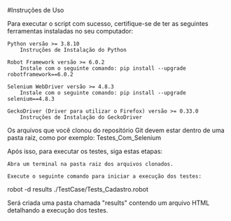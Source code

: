 #Instruções de Uso

Para executar o script com sucesso, certifique-se de ter as seguintes ferramentas instaladas no seu computador:

    Python versão >= 3.8.10
        Instruções de Instalação do Python

    Robot Framework versão >= 6.0.2
        Instale com o seguinte comando: pip install --upgrade robotframework==6.0.2

    Selenium WebDriver versão >= 4.8.3
        Instale com o seguinte comando: pip install --upgrade selenium==4.8.3

    GeckoDriver (Driver para utilizar o Firefox) versão >= 0.33.0
        Instruções de Instalação do GeckoDriver

Os arquivos que você clonou do repositório Git devem estar dentro de uma pasta raiz, como por exemplo: Testes_Com_Selenium

Após isso, para executar os testes, siga estas etapas:

    Abra um terminal na pasta raiz dos arquivos clonados.

    Execute o seguinte comando para iniciar a execução dos testes:

robot -d results ./TestCase/Tests_Cadastro.robot

Será criada uma pasta chamada "results" contendo um arquivo HTML detalhando a execução dos testes.
